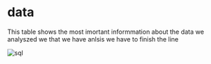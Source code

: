 # data

This table shows the most imortant informmation about the data we analyszed we that we have anlsis we have to finish the line 

![sql](https://github.com/user-attachments/assets/101b81f3-c0f1-4359-ad4c-d9a7b9523f1c)
